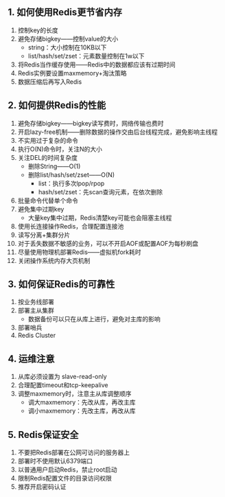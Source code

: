 ## 1. 如何使用Redis更节省内存

1. 控制key的长度
2. 避免存储bigkey——控制value的大小
   * string：大小控制在10KB以下
   * list/hash/set/zset：元素数量控制在1w以下
3. 将Redis当作缓存使用——Redis中的数据都应该有过期时间
4. Redis实例要设置maxmemory+淘汰策略
5. 数据压缩后再写入Redis



## 2. 如何提供Redis的性能

1. 避免存储bigkey——bigkey读写费时，网络传输也费时
2. 开启lazy-free机制——删除数据的操作交由后台线程完成，避免影响主线程
3. 不实用过于复杂的命令
4. 执行O(N)命令时，关注N的大小
5. 关注DEL的时间复杂度
   * 删除String——O(1)
   * 删除list/hash/set/zset——O(N)
     * list：执行多次lpop/rpop
     * hash/set/zset：先scan查询元素，在依次删除
6. 批量命令代替单个命令
7. 避免集中过期key
   * 大量key集中过期，Redis清楚key可能也会阻塞主线程
8. 使用长连接操作Redis，合理配置连接池
9. 读写分离+集群分片
10. 对于丢失数据不敏感的业务，可以不开启AOF或配置AOF为每秒刷盘
11. 尽量使用物理机部署Redis——虚拟机fork耗时
12. 关闭操作系统内存大页机制



## 3. 如何保证Redis的可靠性

1. 按业务线部署
2. 部署主从集群
   * 数据备份可以只在从库上进行，避免对主库的影响
3. 部署哨兵
4. Redis Cluster

## 4. 运维注意

1. 从库必须设置为 slave-read-only
2. 合理配置timeout和tcp-keepalive
3. 调整maxmemory时，注意主从库调整顺序
   * 调大maxmemory：先改从库，再改主库
   * 调小maxmemory：先改主库，再改从库



## 5. Redis保证安全

1. 不要把Redis部署在公网可访问的服务器上
2. 部署时不使用默认6379端口
3. 以普通用户启动Redis，禁止root启动
4. 限制Redis配置文件的目录访问权限
5. 推荐开启密码认证